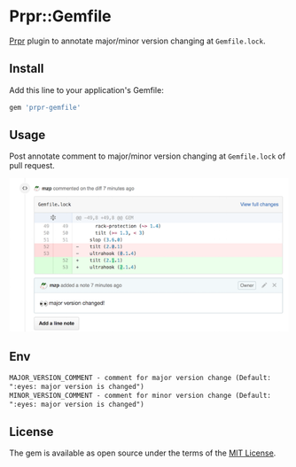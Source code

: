 # Prpr::Gemfile

[Prpr](https://github.com/mzp/prpr) plugin to annotate major/minor version changing at `Gemfile.lock`.

## Install

Add this line to your application's Gemfile:

```ruby
gem 'prpr-gemfile'
```

## Usage
Post annotate comment to major/minor version changing at `Gemfile.lock` of pull request.

![gemfile](https://raw.githubusercontent.com/mzp/prpr-gemfile/master/gemfile.png)

## Env

```
MAJOR_VERSION_COMMENT - comment for major version change (Default: ":eyes: major version is changed")
MINOR_VERSION_COMMENT - comment for minor version change (Default: ":eyes: major version is changed")
```


## License

The gem is available as open source under the terms of the [MIT License](http://opensource.org/licenses/MIT).

